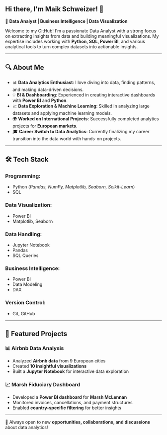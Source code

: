 ## Hi there, I'm Maik Schweizer! 👋

🚀 **Data Analyst | Business Intelligence | Data Visualization**

Welcome to my GitHub! I'm a passionate Data Analyst with a strong focus on extracting insights from data and building meaningful visualizations. My expertise includes working with **Python, SQL, Power BI**, and various analytical tools to turn complex datasets into actionable insights.

---

## 🔍 About Me

- 📊 **Data Analytics Enthusiast**: I love diving into data, finding patterns, and making data-driven decisions.
- 💡 **BI & Dashboarding**: Experienced in creating interactive dashboards with **Power BI** and **Python**.
- 📈 **Data Exploration & Machine Learning**: Skilled in analyzing large datasets and applying machine learning models.
- 🌍 **Worked on International Projects**: Successfully completed analytics projects for **European markets**.
- 🎓 **Career Switch to Data Analytics**: Currently finalizing my career transition into the data world with hands-on projects.

---

## 🛠️ Tech Stack

### **Programming:**
- Python (*Pandas, NumPy, Matplotlib, Seaborn, Scikit-Learn*)
- SQL

### **Data Visualization:**
- Power BI
- Matplotlib, Seaborn

### **Data Handling:**
- Jupyter Notebook
- Pandas
- SQL Queries

### **Business Intelligence:**
- Power BI
- Data Modeling
- DAX

### **Version Control:**
- Git, GitHub

---

## 📌 Featured Projects

### 📊 **Airbnb Data Analysis**
- Analyzed **Airbnb data** from 9 European cities
- Created **10 insightful visualizations**
- Built a **Jupyter Notebook** for interactive data exploration

### 📈 **Marsh Fiduciary Dashboard**
- Developed a **Power BI dashboard** for **Marsh McLennan**
- Monitored invoices, cancellations, and payment structures
- Enabled **country-specific filtering** for better insights

---

🚀 Always open to new **opportunities, collaborations, and discussions** about data analytics!
<!---
Schweizer90/Schweizer90 is a ✨ special ✨ repository because its `README.md` (this file) appears on your GitHub profile.
You can click the Preview link to take a look at your changes.
--->
